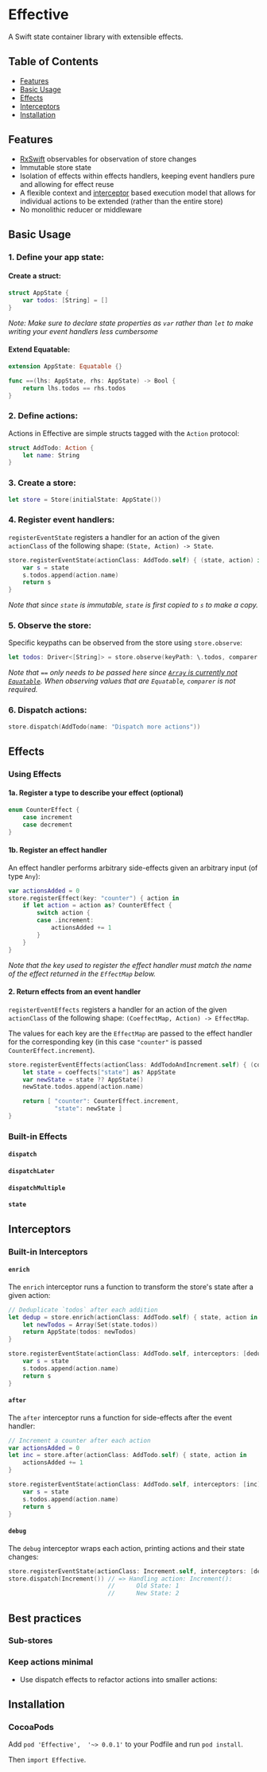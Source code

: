 # Effective
A Swift state container library with extensible effects.

## Table of Contents
- [Features](#features)
- [Basic Usage](#basic-usage)
- [Effects](#effects)
- [Interceptors](#interceptors)
- [Installation](#installation)

## Features
- [RxSwift][Rx] observables for observation of store changes
- Immutable store state
- Isolation of effects within effects handlers, keeping event handlers pure and allowing for effect reuse
- A flexible context and [interceptor][int] based execution model that allows for
individual actions to be extended (rather than the entire store)
- No monolithic reducer or middleware

## Basic Usage
### 1. Define your app state:
#### Create a struct:
```swift
struct AppState {
    var todos: [String] = []
}
```

_Note: Make sure to declare state properties as `var` rather than `let` to make
writing your event handlers less cumbersome_

#### Extend Equatable:
```swift
extension AppState: Equatable {}

func ==(lhs: AppState, rhs: AppState) -> Bool {
    return lhs.todos == rhs.todos
}
```

### 2. Define actions:
Actions in Effective are simple structs tagged with the `Action` protocol:
```swift
struct AddTodo: Action {
    let name: String
}
```

### 3. Create a store:
```swift
let store = Store(initialState: AppState())
```

### 4. Register event handlers:
`registerEventState` registers a handler for an action of the given `actionClass`
of the following shape: `(State, Action) -> State`.

```swift
store.registerEventState(actionClass: AddTodo.self) { (state, action) in
    var s = state
    s.todos.append(action.name)
    return s
}
```

_Note that since `state` is immutable, `state` is first copied to `s` to make a copy._

### 5. Observe the store:
Specific keypaths can be observed from the store using `store.observe`:
```swift
let todos: Driver<[String]> = store.observe(keyPath: \.todos, comparer: ==)
```
_Note that `==` only needs to be passed here since [``Array`` is currently not `Equatable`][cc].
When observing values that are `Equatable`, `comparer` is not required._

### 6. Dispatch actions:
```swift
store.dispatch(AddTodo(name: "Dispatch more actions"))
```

## Effects
### Using Effects
#### 1a. Register a type to describe your effect (optional)
```swift
enum CounterEffect {
    case increment
    case decrement
}
```

#### 1b. Register an effect handler
An effect handler performs arbitrary side-effects given an arbitrary input (of type `Any`):

```swift
var actionsAdded = 0
store.registerEffect(key: "counter") { action in
    if let action = action as? CounterEffect {
        switch action {
        case .increment:
            actionsAdded += 1
        }
    }
}
```

_Note that the key used to register the effect handler must match the name of the
effect returned in the `EffectMap` below._

#### 2. Return effects from an event handler
`registerEventEffects` registers a handler for an action of the given `actionClass`
of the following shape: `(CoeffectMap, Action) -> EffectMap`.

The values for each key are the `EffectMap` are passed to the effect handler
for the corresponding key (in this case `"counter"` is passed `CounterEffect.increment`).

```swift
store.registerEventEffects(actionClass: AddTodoAndIncrement.self) { (coeffects, action) in
    let state = coeffects["state"] as? AppState
    var newState = state ?? AppState()
    newState.todos.append(action.name)

    return [ "counter": CounterEffect.increment,
             "state": newState ]
}
```

### Built-in Effects
#### `dispatch`
#### `dispatchLater`
#### `dispatchMultiple`
#### `state`

## Interceptors

### Built-in Interceptors
#### `enrich`
The `enrich` interceptor runs a function to transform the store's state after a given action:

```swift
// Deduplicate `todos` after each addition
let dedup = store.enrich(actionClass: AddTodo.self) { state, action in
    let newTodos = Array(Set(state.todos))
    return AppState(todos: newTodos)
}

store.registerEventState(actionClass: AddTodo.self, interceptors: [dedup]) { (state, action) in
    var s = state
    s.todos.append(action.name)
    return s
}
```

#### `after`
The `after` interceptor runs a function for side-effects after the event handler:

```swift
// Increment a counter after each action
var actionsAdded = 0
let inc = store.after(actionClass: AddTodo.self) { state, action in
    actionsAdded += 1
}

store.registerEventState(actionClass: AddTodo.self, interceptors: [inc]) { (state, action) in
    var s = state
    s.todos.append(action.name)
    return s
}
```

#### `debug`
The `debug` interceptor wraps each action, printing actions and their state changes:
```swift
store.registerEventState(actionClass: Increment.self, interceptors: [debug]) { s, _ in s + 1 }
store.dispatch(Increment()) // => Handling action: Increment():
                            //      Old State: 1
                            //      New State: 2
```

## Best practices
### Sub-stores

### Keep actions minimal
- Use dispatch effects to refactor actions into smaller actions:


## Installation
### CocoaPods
Add `pod 'Effective',  '~> 0.0.1'` to your Podfile and run `pod install`.

Then `import Effective`.

  [rf]: https://github.com/Day8/re-frame/ "re-frame"
  [Rx]: https://github.com/ReactiveX/RxSwift "RxSwift"
  [int]: http://pedestal.io/reference/interceptors "Interceptors"
  [cc]: https://github.com/apple/swift-evolution/blob/master/proposals/0143-conditional-conformances.md
